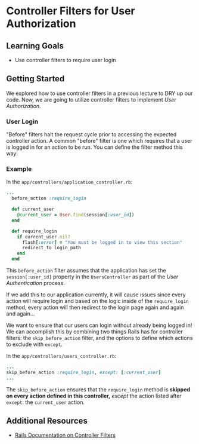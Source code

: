# Controller Filters for User Authorization

## Learning Goals
- Use controller filters to require user login

## Getting Started

We explored how to use controller filters in a previous lecture to DRY up our code. Now, we are going to utilize controller filters to implement *User Authorization*.

### User Login
"Before" filters halt the request cycle prior to accessing the expected controller action. A common "before" filter is one which requires that a user is logged in for an action to be run. You can define the filter method this way:

### Example
In the `app/controllers/application_controller.rb`:
```ruby
...
  before_action :require_login

  def current_user
    @current_user = User.find(session[:user_id])
  end

  def require_login
    if current_user.nil?
      flash[:error] = "You must be logged in to view this section"
      redirect_to login_path
    end
  end
```

This `before_action` filter assumes that the application has set the `session[:user_id]` property in the `UsersController` as part of the *User Authentication* process.

If we add this to our application currently, it will cause issues since every action will require login and based on the logic inside of the `require_login` method, every action will then redirect to the login page again and again and again...

We want to ensure that our users can login without already being logged in! We can accomplish this by combining two things Rails has for controller filters: the `skip_before_action` filter, and the options to define which actions to exclude with `except`.

In the `app/controllers/users_controller.rb`:
```ruby
...
skip_before_action :require_login, except: [:current_user]
...
```

The `skip_before_action` ensures that the `require_login` method is **skipped on every action defined in this controller,** *except* the action listed after `except`: the `current_user` action.

## Additional Resources
- [Rails Documentation on Controller Filters](https://guides.rubyonrails.org/action_controller_overview.html#filters)